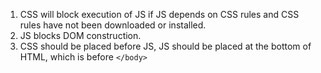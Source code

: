 1. CSS will block execution of JS if JS depends on CSS rules and CSS rules have not been downloaded or installed. 
2. JS blocks DOM construction.
3. CSS should be placed before JS, JS should be placed at the bottom of HTML, which is before ``` </body> ``` 
